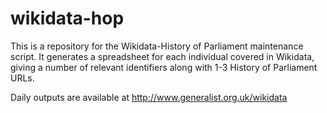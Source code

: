 # wikidata-hop

This is a repository for the Wikidata-History of Parliament maintenance script. It generates a spreadsheet for each individual covered in Wikidata, giving a number of relevant identifiers along with 1-3 History of Parliament URLs.

Daily outputs are available at http://www.generalist.org.uk/wikidata
